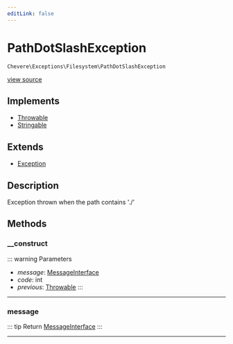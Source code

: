 ```yaml
---
editLink: false
---
```


# PathDotSlashException

`Chevere\Exceptions\Filesystem\PathDotSlashException`

[view source](https://github.com/chevere/chevere/blob/master/src/Chevere/Exceptions/Filesystem/PathDotSlashException.php)

## Implements

- [Throwable](https://www.php.net/manual/class.throwable)
- [Stringable](https://www.php.net/manual/class.stringable)

## Extends

- [Exception](../Core/Exception.md)

## Description

Exception thrown when the path contains './'

## Methods

### __construct

::: warning Parameters
- *message*: [MessageInterface](../../Interfaces/Message/MessageInterface.md)
- *code*: int
- *previous*: [Throwable](https://www.php.net/manual/class.throwable)
:::

---

### message

::: tip Return
[MessageInterface](../../Interfaces/Message/MessageInterface.md)
:::

---
